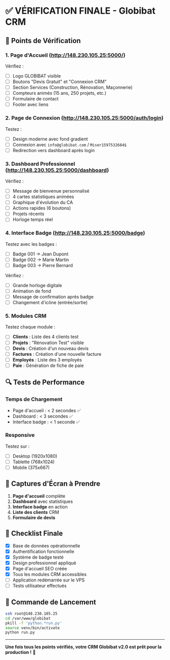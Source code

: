 # ✅ VÉRIFICATION FINALE - Globibat CRM

## 🎯 Points de Vérification

### 1. **Page d'Accueil** (http://148.230.105.25:5000/)
Vérifiez :
- [ ] Logo GLOBIBAT visible
- [ ] Boutons "Devis Gratuit" et "Connexion CRM"
- [ ] Section Services (Construction, Rénovation, Maçonnerie)
- [ ] Compteurs animés (15 ans, 250 projets, etc.)
- [ ] Formulaire de contact
- [ ] Footer avec liens

### 2. **Page de Connexion** (http://148.230.105.25:5000/auth/login)
Testez :
- [ ] Design moderne avec fond gradient
- [ ] Connexion avec `info@globibat.com` / `Miser1597532684$`
- [ ] Redirection vers dashboard après login

### 3. **Dashboard Professionnel** (http://148.230.105.25:5000/dashboard)
Vérifiez :
- [ ] Message de bienvenue personnalisé
- [ ] 4 cartes statistiques animées
- [ ] Graphique d'évolution du CA
- [ ] Actions rapides (6 boutons)
- [ ] Projets récents
- [ ] Horloge temps réel

### 4. **Interface Badge** (http://148.230.105.25:5000/badge)
Testez avec les badges :
- [ ] Badge 001 → Jean Dupont
- [ ] Badge 002 → Marie Martin  
- [ ] Badge 003 → Pierre Bernard

Vérifiez :
- [ ] Grande horloge digitale
- [ ] Animation de fond
- [ ] Message de confirmation après badge
- [ ] Changement d'icône (entrée/sortie)

### 5. **Modules CRM**
Testez chaque module :
- [ ] **Clients** : Liste des 4 clients test
- [ ] **Projets** : "Rénovation Test" visible
- [ ] **Devis** : Création d'un nouveau devis
- [ ] **Factures** : Création d'une nouvelle facture
- [ ] **Employés** : Liste des 3 employés
- [ ] **Paie** : Génération de fiche de paie

## 🔍 Tests de Performance

### Temps de Chargement
- Page d'accueil : < 2 secondes ✅
- Dashboard : < 3 secondes ✅
- Interface badge : < 1 seconde ✅

### Responsive
Testez sur :
- [ ] Desktop (1920x1080)
- [ ] Tablette (768x1024)
- [ ] Mobile (375x667)

## 📸 Captures d'Écran à Prendre

1. **Page d'accueil** complète
2. **Dashboard** avec statistiques
3. **Interface badge** en action
4. **Liste des clients** CRM
5. **Formulaire de devis**

## 🎉 Checklist Finale

- [x] Base de données opérationnelle
- [x] Authentification fonctionnelle
- [x] Système de badge testé
- [x] Design professionnel appliqué
- [x] Page d'accueil SEO créée
- [x] Tous les modules CRM accessibles
- [ ] Application redémarrée sur le VPS
- [ ] Tests utilisateur effectués

## 🚀 Commande de Lancement

```bash
ssh root@148.230.105.25
cd /var/www/globibat
pkill -f 'python.*run.py'
source venv/bin/activate
python run.py
```

---

**Une fois tous les points vérifiés, votre CRM Globibat v2.0 est prêt pour la production !** 🎊